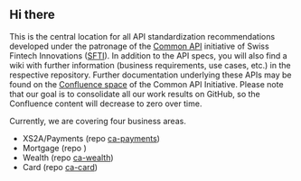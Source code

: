 ## Hi there

<!--

**Here are some ideas to get you started:**

🙋‍♀️ A short introduction - what is your organization all about?
🌈 Contribution guidelines - how can the community get involved?
👩‍💻 Useful resources - where can the community find your docs? Is there anything else the community should know?
🍿 Fun facts - what does your team eat for breakfast?
🧙 Remember, you can do mighty things with the power of [Markdown](https://docs.github.com/github/writing-on-github/getting-started-with-writing-and-formatting-on-github/basic-writing-and-formatting-syntax)
-->
<p>This is the central location for all API standardization recommendations developed under the patronage of the <a href="https://common-api.ch/index.php/en">Common API</a> initiative of Swiss Fintech Innovations (<a href="https://swissfintechinnovations.ch">SFTI</a>).
In addition to the API specs, you will also find a wiki with further information (business requirements, use cases, etc.) in the respective repository. Further documentation underlying these APIs may be found on the <a href="https://c-a-p-s.atlassian.net/wiki/spaces/PUB/overview" target="_blank">Confluence space</a> of the Common API Initiative. Please note that our goal is to consolidate all our work results on GitHub, so the Confluence content will decrease to zero over time.
<p>Currently, we are covering four business areas.
<ul>
  <li>XS2A/Payments (repo <a href="https://github.com/swissfintechinnovations/ca-payment">ca-payments</a>)</li>
  <li>Mortgage (repo <a href=""></a>)</li>
  <li>Wealth (repo <a href="https://github.com/swissfintechinnovations/ca-wealth">ca-wealth</a>)</li>
  <li>Card (repo <a href="https://github.com/swissfintechinnovations/ca-card">ca-card</a>)</li>
</ul>
